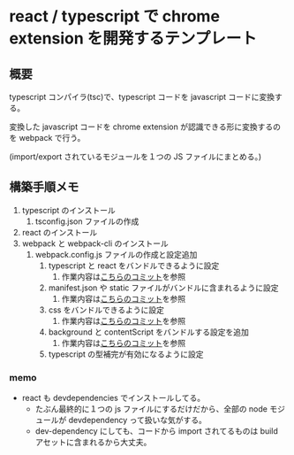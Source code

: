 # react / typescript で chrome extension を開発するテンプレート

## 概要

typescript コンパイラ(tsc)で、typescript コードを javascript コードに変換する。

変換した javascript コードを chrome extension が認識できる形に変換するのを webpack で行う。

(import/export されているモジュールを１つの JS ファイルにまとめる。)

## 構築手順メモ

1. typescript のインストール
   1. tsconfig.json ファイルの作成
2. react のインストール
3. webpack と webpack-cli のインストール
   1. webpack.config.js ファイルの作成と設定追加
      1. typescript と react をバンドルできるように設定
         1. 作業内容は[こちらのコミット](https://github.com/g-ishi/chrome-extension-boillerplate/commit/1e7ea347417c6333db4300b7848e5ce00c4b2271)を参照
      2. manifest.json や static ファイルがバンドルに含まれるように設定
         1. 作業内容は[こちらのコミット](https://github.com/g-ishi/chrome-extension-boillerplate/commit/2b2fb6f65c8cb3e1af1bd570a91ee58ac9a03c4b)を参照
      3. css をバンドルできるように設定
         1. 作業内容は[こちらのコミット](https://github.com/g-ishi/chrome-extension-boillerplate/commit/b79e385627167f4a5be731ef9a3425b913d698c1)を参照
      4. background と contentScript をバンドルする設定を追加
         1. 作業内容は[こちらのコミット](https://github.com/g-ishi/chrome-extension-boillerplate/commit/b1a09dc1c9b6f9ee5d93c94d57d81a467ef559bb)を参照
      5. typescript の型補完が有効になるように設定

### memo

- react も devdependencies でインストールしてる。
  - たぶん最終的に１つの js ファイルにするだけだから、全部の node モジュールが devdependency って扱いな気がする。
  - dev-dependency にしても、コードから import されてるものは build アセットに含まれるから大丈夫。
